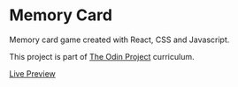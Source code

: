 # Memory Card

Memory card game created with React, CSS and Javascript.

This project is part of [The Odin Project](https://www.theodinproject.com/) curriculum.

[Live Preview](https://sojip.github.io/memorycard/)

